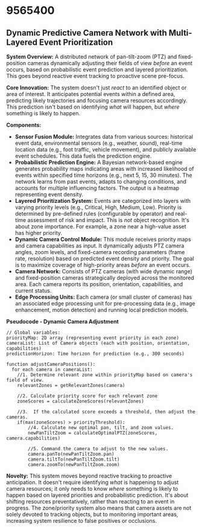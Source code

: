 # 9565400

## Dynamic Predictive Camera Network with Multi-Layered Event Prioritization

**System Overview:** A distributed network of pan-tilt-zoom (PTZ) and fixed-position cameras dynamically adjusting their fields of view *before* an event occurs, based on probabilistic event prediction and layered prioritization.  This goes beyond reactive event tracking to proactive scene pre-focus.

**Core Innovation:** The system doesn't just *react* to an identified object or area of interest. It anticipates potential events within a defined area, predicting likely trajectories and focusing camera resources accordingly. This prediction isn't based on identifying *what* will happen, but *where* something is likely to happen.

**Components:**

*   **Sensor Fusion Module:**  Integrates data from various sources: historical event data, environmental sensors (e.g., weather, sound), real-time location data (e.g., foot traffic, vehicle movement), and publicly available event schedules.  This data fuels the prediction engine.
*   **Probabilistic Prediction Engine:** A Bayesian network-based engine generates probability maps indicating areas with increased likelihood of events within specified time horizons (e.g., next 5, 15, 30 minutes).  The network learns from past events, adapts to changing conditions, and accounts for multiple influencing factors. The output is a heatmap representing event density.
*   **Layered Prioritization System:**  Events are categorized into layers with varying priority levels (e.g., Critical, High, Medium, Low). Priority is determined by pre-defined rules (configurable by operator) and real-time assessment of risk and impact. This is *not* object recognition. It's about zone importance.  For example, a zone near a high-value asset has higher priority.
*   **Dynamic Camera Control Module:**  This module receives priority maps and camera capabilities as input.  It dynamically adjusts PTZ camera angles, zoom levels, and fixed-camera recording parameters (frame rate, resolution) based on predicted event density and priority.  The goal is to maximize coverage of high-priority areas *before* an event occurs.
*   **Camera Network:** Consists of PTZ cameras (with wide dynamic range) and fixed-position cameras strategically deployed across the monitored area. Each camera reports its position, orientation, capabilities, and current status.
*   **Edge Processing Units:** Each camera (or small cluster of cameras) has an associated edge processing unit for pre-processing data (e.g., image enhancement, motion detection) and running local prediction models.

**Pseudocode - Dynamic Camera Adjustment**

```
// Global variables:
priorityMap: 2D array (representing event priority in each zone)
cameraList: List of Camera objects (each with position, orientation, capabilities)
predictionHorizon: Time horizon for prediction (e.g., 300 seconds)

function adjustCameraPositions():
  for each camera in cameraList:
    //1. Determine relevant zone within priorityMap based on camera's field of view.
    relevantZones = getRelevantZones(camera)

    //2. Calculate priority score for each relevant zone
    zoneScores = calculateZoneScores(relevantZones)

    //3.  If the calculated score exceeds a threshold, then adjust the cameras.
    if(max(zoneScores) > priorityThreshold):
        //4. Calculate new optimal pan, tilt, and zoom values.
        newPanTiltZoom = calculateOptimalPTZ(zoneScores, camera.capabilities)

        //5. Command the camera to adjust to the new values.
        camera.panTo(newPanTiltZoom.pan)
        camera.tiltTo(newPanTiltZoom.tilt)
        camera.zoomTo(newPanTiltZoom.zoom)
```

**Novelty:** This system moves beyond reactive tracking to proactive anticipation.  It doesn't require identifying *what* is happening to adjust camera resources; it only needs to know *where* something is likely to happen based on layered priorities and probabilistic prediction. It's about shifting resources preventatively, rather than reacting to an event in progress. The zone/priority system also means that camera assets are not solely devoted to tracking objects, but to monitoring important areas, increasing system resilience to false positives or occlusions.